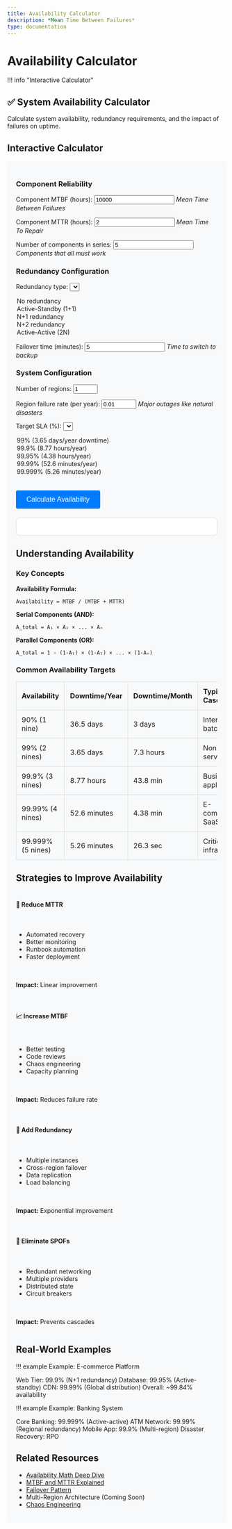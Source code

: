 ```yaml
---
title: Availability Calculator
description: *Mean Time Between Failures*
type: documentation
---
```


# Availability Calculator

!!! info "Interactive Calculator"
 <h2>✅ System Availability Calculator</h2>
<p>Calculate system availability, redundancy requirements, and the impact of failures on uptime.</p>

## Interactive Calculator

<div class="calculator-tool">
<form id="availabilityCalc">

### Component Reliability

<label for="componentMTBF">Component MTBF (hours):</label>
<input type="number" id="componentMTBF" value="10000" min="1" step="100">
*Mean Time Between Failures*



<label for="componentMTTR">Component MTTR (hours):</label>
<input type="number" id="componentMTTR" value="2" min="0.1" step="0.1">
*Mean Time To Repair*



<label for="numComponents">Number of components in series:</label>
<input type="number" id="numComponents" value="5" min="1" step="1">
*Components that all must work*


### Redundancy Configuration

<label for="redundancyType">Redundancy type:</label>
<select id="redundancyType">
<option value="none">No redundancy</option>
<option value="active-standby">Active-Standby (1+1)</option>
<option value="n-plus-1">N+1 redundancy</option>
<option value="n-plus-2">N+2 redundancy</option>
<option value="active-active">Active-Active (2N)</option>
</select>



<label for="failoverTime">Failover time (minutes):</label>
<input type="number" id="failoverTime" value="5" min="0" step="1">
*Time to switch to backup*


### System Configuration

<label for="numRegions">Number of regions:</label>
<input type="number" id="numRegions" value="1" min="1" max="10" step="1">



<label for="regionFailureRate">Region failure rate (per year):</label>
<input type="number" id="regionFailureRate" value="0.01" min="0" max="1" step="0.001">
*Major outages like natural disasters*



<label for="targetSLA">Target SLA (%):</label>
<select id="targetSLA">
<option value="99">99% (3.65 days/year downtime)</option>
<option value="99.9">99.9% (8.77 hours/year)</option>
<option value="99.95">99.95% (4.38 hours/year)</option>
<option value="99.99">99.99% (52.6 minutes/year)</option>
<option value="99.999">99.999% (5.26 minutes/year)</option>
</select>


<button type="button" onclick="calculateAvailability()" class="calc-button">Calculate Availability</button>
</form>

<div id="results" class="results-panel">
<!-- Results will appear here -->
</div>

## Understanding Availability

### Key Concepts

**Availability Formula:**
```
Availability = MTBF / (MTBF + MTTR)
```

**Serial Components (AND):**
```
A_total = A₁ × A₂ × ... × Aₙ
```

**Parallel Components (OR):**
```
A_total = 1 - (1-A₁) × (1-A₂) × ... × (1-Aₙ)
```

### Common Availability Targets

<table class="responsive-table">
 <thead>
 <tr>
<th>Availability</th>
<th>Downtime/Year</th>
<th>Downtime/Month</th>
<th>Typical Use Case</th>
</tr>
 </thead>
 <tbody>
 <tr>
<td data-label="Availability">90% (1 nine)</td>
<td data-label="Downtime/Year">36.5 days</td>
<td data-label="Downtime/Month">3 days</td>
<td data-label="Typical Use Case">Internal tools, batch jobs</td>
</tr>
 <tr>
<td data-label="Availability">99% (2 nines)</td>
<td data-label="Downtime/Year">3.65 days</td>
<td data-label="Downtime/Month">7.3 hours</td>
<td data-label="Typical Use Case">Non-critical services</td>
</tr>
 <tr>
<td data-label="Availability">99.9% (3 nines)</td>
<td data-label="Downtime/Year">8.77 hours</td>
<td data-label="Downtime/Month">43.8 min</td>
<td data-label="Typical Use Case">Business applications</td>
</tr>
 <tr>
<td data-label="Availability">99.99% (4 nines)</td>
<td data-label="Downtime/Year">52.6 minutes</td>
<td data-label="Downtime/Month">4.38 min</td>
<td data-label="Typical Use Case">E-commerce, SaaS</td>
</tr>
 <tr>
<td data-label="Availability">99.999% (5 nines)</td>
<td data-label="Downtime/Year">5.26 minutes</td>
<td data-label="Downtime/Month">26.3 sec</td>
<td data-label="Typical Use Case">Critical infrastructure</td>
</tr>
 </tbody>
</table>

## Strategies to Improve Availability

<div class="strategy-card">
<h4>🔧 Reduce MTTR</h4>
<ul>
<li>Automated recovery</li>
<li>Better monitoring</li>
<li>Runbook automation</li>
<li>Faster deployment</li>
</ul>
<p><strong>Impact:</strong> Linear improvement</p>

<h4>📈 Increase MTBF</h4>
<ul>
<li>Better testing</li>
<li>Code reviews</li>
<li>Chaos engineering</li>
<li>Capacity planning</li>
</ul>
<p><strong>Impact:</strong> Reduces failure rate</p>

<h4>🔄 Add Redundancy</h4>
<ul>
<li>Multiple instances</li>
<li>Cross-region failover</li>
<li>Data replication</li>
<li>Load balancing</li>
</ul>
<p><strong>Impact:</strong> Exponential improvement</p>

<h4>🎯 Eliminate SPOFs</h4>
<ul>
<li>Redundant networking</li>
<li>Multiple providers</li>
<li>Distributed state</li>
<li>Circuit breakers</li>
</ul>
<p><strong>Impact:</strong> Prevents cascades</p>
</div>

## Real-World Examples

!!! example
 Example: E-commerce Platform

 Web Tier: 99.9% (N+1 redundancy)
 Database: 99.95% (Active-standby)
 CDN: 99.99% (Global distribution)
 Overall: ~99.84% availability

!!! example
 Example: Banking System

 Core Banking: 99.999% (Active-active)
 ATM Network: 99.99% (Regional redundancy)
 Mobile App: 99.9% (Multi-region)
 Disaster Recovery: RPO

## Related Resources

- [Availability Math Deep Dive](quantitative/availability-math/)
- [MTBF and MTTR Explained](quantitative/mtbf-mttr/)
- [Failover Pattern](../pattern-library/resilience/failover/)
- Multi-Region Architecture (Coming Soon)
- [Chaos Engineering](../architects-handbook/human-factors/chaos-engineering.md)

<script>
/ Enhanced availability calculator with validation and visualizations
let availChart = null;

function validateAvailabilityInputs() {
 const inputs = {
 mtbf: { value: parseFloat(document.getElementById('componentMTBF').value), min: 1, max: 1000000, name: 'MTBF' },
 mttr: { value: parseFloat(document.getElementById('componentMTTR').value), min: 0.1, max: 1000, name: 'MTTR' },
 numComponents: { value: parseInt(document.getElementById('numComponents').value), min: 1, max: 100, name: 'Components' },
 redundancyType: { value: document.getElementById('redundancyType').value, name: 'Redundancy type' },
 failoverTime: { value: parseFloat(document.getElementById('failoverTime').value), min: 0, max: 60, name: 'Failover time' },
 numRegions: { value: parseInt(document.getElementById('numRegions').value), min: 1, max: 10, name: 'Regions' },
 regionFailureRate: { value: parseFloat(document.getElementById('regionFailureRate').value), min: 0, max: 1, name: 'Region failure rate' },
 targetSLA: { value: parseFloat(document.getElementById('targetSLA').value), min: 90, max: 99.999, name: 'Target SLA' }
 };
 
 const errors = [];
 
 / Validate numeric inputs
 for (const [key, input] of Object.entries(inputs)) {
 if (key === 'redundancyType') continue;
 
 if (isNaN(input.value)) {
 errors.push(`${input.name} must be a number`);
 } else if (input.min !== undefined && input.max !== undefined && 
 (input.value < input.min || input.value > input.max)) {
 errors.push(`${input.name} must be between ${input.min} and ${input.max}`);
 }
 }
 
 / Validate MTBF > MTTR
 if (inputs.mtbf.value <= inputs.mttr.value) {
 errors.push('MTBF must be greater than MTTR');
 }
 
 return { valid: errors.length === 0, errors, inputs };
}

function calculateAvailability() {
 / Validate inputs
 const validation = validateAvailabilityInputs();
 if (!validation.valid) {
 displayAvailabilityErrors(validation.errors);
 return;
 }
 
 const inputs = validation.inputs;
 const failoverTimeHours = inputs.failoverTime.value / 60; / Convert to hours
 
 / Calculate base component availability
 const mtbf = inputs.mtbf.value;
 const mttr = inputs.mttr.value;
 const numComponents = inputs.numComponents.value;
 const redundancyType = inputs.redundancyType.value;
 const failoverTime = inputs.failoverTime.value;
 const numRegions = inputs.numRegions.value;
 const regionFailureRate = inputs.regionFailureRate.value;
 const targetSLA = inputs.targetSLA.value;
 
 const componentAvailability = mtbf / (mtbf + mttr);
 
 / Calculate serial system availability
 const serialAvailability = Math.pow(componentAvailability, numComponents);
 
 / Apply redundancy
 let systemAvailability = serialAvailability;
 let redundancyFactor = 1;
 
 switch(redundancyType) {
 case 'active-standby':
 / 1+1 redundancy with failover time
 const effectiveMTTR = failoverTime;
 const redundantAvailability = 1 - Math.pow(1 - (mtbf / (mtbf + effectiveMTTR)), 2);
 systemAvailability = Math.pow(redundantAvailability, numComponents);
 redundancyFactor = 2;
 break;
 
 case 'n-plus-1':
 / N+1 redundancy
 systemAvailability = 1 - Math.pow(1 - serialAvailability, 2);
 redundancyFactor = 1.1;
 break;
 
 case 'n-plus-2':
 / N+2 redundancy
 systemAvailability = 1 - Math.pow(1 - serialAvailability, 3);
 redundancyFactor = 1.2;
 break;
 
 case 'active-active':
 / 2N redundancy
 systemAvailability = 1 - Math.pow(1 - serialAvailability, 2);
 redundancyFactor = 2;
 break;
 }
 
 / Apply multi-region configuration
 if (numRegions > 1) {
 const regionAvailability = 1 - regionFailureRate;
 const multiRegionAvailability = 1 - Math.pow(1 - (systemAvailability * regionAvailability), numRegions);
 systemAvailability = multiRegionAvailability;
 }
 
 / Calculate downtime
 const yearlyHours = 8760;
 const downtimeHours = (1 - systemAvailability) * yearlyHours;
 const downtimeMinutes = downtimeHours * 60;
 
 / Calculate nines
 const nines = -Math.log10(1 - systemAvailability);
 
 / Generate results
 let resultsHTML = `
 <h3>📊 Availability Analysis</h3>
 
 <div class="big-metric">
 <div class="metric-value">${(systemAvailability * 100).toFixed(4)}%
 System Availability
 ${nines.toFixed(1)} nines
 </div>
 
 <div class="downtime-item">
 <span class="label">Yearly Downtime:</span>
 <span class="value">${formatDowntime(downtimeHours)}</span>
 <span class="label">Monthly Downtime:</span>
 <span class="value">${formatDowntime(downtimeHours / 12)}</span>
 <span class="label">Daily Downtime:</span>
 <span class="value">${formatDowntime(downtimeHours / 365)}</span>
 </div>
 </div>
 
 <h4>Component Analysis</h4>
 <table class="responsive-table">
 <thead>
 <tr>
 <th>Component</th>
 <th>Availability</th>
 <th>Downtime/Year</th>
 </tr>
 </thead>
 <tbody>
 <tr>
 <td data-label="Component">Single Component</td>
 <td data-label="Availability">${(componentAvailability * 100).toFixed(3)}%</td>
 <td data-label="Downtime/Year">${formatDowntime((1 - componentAvailability) * yearlyHours)}</td>
 </tr>
 <tr>
 <td data-label="Component">Serial System (${numComponents} components)</td>
 <td data-label="Availability">${(serialAvailability * 100).toFixed(3)}%</td>
 <td data-label="Downtime/Year">${formatDowntime((1 - serialAvailability) * yearlyHours)}</td>
 </tr>
 <tr>
 <td data-label="Component">With ${redundancyType.replace('-', ' ')}</td>
 <td data-label="Availability">${(systemAvailability * 100).toFixed(4)}%</td>
 <td data-label="Downtime/Year">${formatDowntime(downtimeHours)}</td>
 </tr>
 </tbody>
</table>
 
 <h4>SLA Target Comparison</h4>
 `;
 
 if (systemAvailability >= targetSLA / 100) {
 resultsHTML += `
 <div class="sla-met">
 ✅ System meets ${targetSLA}% SLA target
 <p>Margin: ${((systemAvailability - targetSLA/100) * yearlyHours * 60).toFixed(1)} minutes/year</p>
 `;
 } else {
 const gap = (targetSLA/100 - systemAvailability) * yearlyHours;
 resultsHTML += `
 ❌ System does not meet ${targetSLA}% SLA target
 <p>Gap: ${formatDowntime(gap)} additional uptime needed</p>
 `;
 }
 
 resultsHTML += `
 </div>
 
 <h4>💰 Cost-Benefit Analysis</h4>
 <table class="responsive-table">
 <thead>
 <tr>
 <th>Configuration</th>
 <th>Availability</th>
 <th>Resource Multiplier</th>
 <th>Cost Impact</th>
 </tr>
 </thead>
 <tbody>
 <tr>
 <td data-label="Configuration">No Redundancy</td>
 <td data-label="Availability">${(serialAvailability * 100).toFixed(2)}%</td>
 <td data-label="Resource Multiplier">1x</td>
 <td data-label="Cost Impact">Baseline</td>
 </tr>
 <tr>
 <td data-label="Configuration">Current (${redundancyType})</td>
 <td data-label="Availability">${(systemAvailability * 100).toFixed(3)}%</td>
 <td data-label="Resource Multiplier">${redundancyFactor}x</td>
 <td data-label="Cost Impact">+${((redundancyFactor - 1) * 100).toFixed(0)}%</td>
 </tr>
 <tr>
 <td data-label="Configuration">Add Region</td>
 <td data-label="Availability">${calculateNextRegion(systemAvailability, regionFailureRate)}%</td>
 <td data-label="Resource Multiplier">${(redundancyFactor * 2).toFixed(1)}x</td>
 <td data-label="Cost Impact">+${((redundancyFactor * 2 - 1) * 100).toFixed(0)}%</td>
 </tr>
 </tbody>
</table>
 
 <h4>💡 Recommendations</h4>
 <ul>
 `;
 
 / Add specific recommendations
 if (systemAvailability < targetSLA / 100) {
 resultsHTML += '<li class="urgent">⚠️ Immediate action needed to meet SLA target</li>';
 
 if (redundancyType === 'none') {
 resultsHTML += '<li>Add redundancy - even Active-Standby would improve availability significantly</li>';
 }
 
 if (numRegions === 1) {
 resultsHTML += '<li>Consider multi-region deployment for major availability gains</li>';
 }
 
 if (mttr > 4) {
 resultsHTML += `<li>Reduce MTTR through automation - current ${mttr}h is high</li>`;
 }
 }
 
 if (numComponents > 3 && redundancyType === 'none') {
 resultsHTML += '<li>High component count without redundancy is risky - consider redundancy</li>';
 }
 
 if (failoverTime > 10 && redundancyType !== 'none') {
 resultsHTML += `<li>Failover time of ${failoverTime} minutes is high - aim for under 5 minutes</li>`;
 }
 
 resultsHTML += `
 </ul>
 
 <h4>Availability Over Time</h4>
 <canvas id="availChart" width="600" height="200"></canvas>
 `;
 
 document.getElementById('results').innerHTML = resultsHTML;
 
 / Draw availability chart
 drawAvailabilityChart(systemAvailability);
}

function formatDowntime(hours) {
 if (hours >= 24) {
 return `${(hours / 24).toFixed(1)} days`;
 } else if (hours >= 1) {
 return `${hours.toFixed(1)} hours`;
 } else {
 return `${(hours * 60).toFixed(1)} minutes`;
 }
}

function calculateNextRegion(currentAvail, regionFailureRate) {
 const regionAvail = 1 - regionFailureRate;
 const twoRegionAvail = 1 - Math.pow(1 - (currentAvail * regionAvail), 2);
 return (twoRegionAvail * 100).toFixed(3);
}

function displayAvailabilityErrors(errors) {
 const resultsDiv = document.getElementById('results');
 let errorHTML = '<div class="error-panel"><h3>❌ Validation Errors</h3><ul>';
 errors.forEach(error => {
 errorHTML += `<li>${error}</li>`;
 });
 errorHTML += '</ul></div>';
 resultsDiv.innerHTML = errorHTML;
}

function drawAvailabilityChart(availability) {
 const canvas = document.getElementById('availChart');
 if (!canvas) return;
 
 const ctx = canvas.getContext('2d');
 const width = canvas.width;
 const height = canvas.height;
 
 / Clear canvas
 ctx.clearRect(0, 0, width, height);
 
 / Draw availability bar
 const barHeight = 40;
 const barY = height / 2 - barHeight / 2;
 
 / Background (downtime)
 ctx.fillStyle = '#ff6b6b';
 ctx.fillRect(0, barY, width, barHeight);
 
 / Availability portion
 ctx.fillStyle = '#51cf66';
 ctx.fillRect(0, barY, width * availability, barHeight);
 
 / Draw scale
 ctx.fillStyle = '#333';
 ctx.font = '12px sans-serif';
 
 / SLA markers
 const slaMarkers = [0.99, 0.999, 0.9999, 0.99999];
 slaMarkers.forEach(sla => {
 const x = width * sla;
 ctx.strokeStyle = '#666';
 ctx.beginPath();
 ctx.moveTo(x, barY - 10);
 ctx.lineTo(x, barY + barHeight + 10);
 ctx.stroke();
 
 ctx.fillText(`${(sla * 100)}%`, x - 20, barY - 15);
 });
 
 / Current position
 const currentX = width * availability;
 ctx.strokeStyle = '#000';
 ctx.lineWidth = 2;
 ctx.beginPath();
 ctx.moveTo(currentX, barY - 5);
 ctx.lineTo(currentX, barY + barHeight + 5);
 ctx.stroke();
 
 / Label
 ctx.fillStyle = '#000';
 ctx.font = 'bold 14px sans-serif';
 ctx.fillText('Current', currentX - 25, barY + barHeight + 25);
}
</script>

<style>
.calculator-tool {
 max-width: 1000px;
 margin: 0 auto;
 padding: 20px;
 background: #f8f9fa;
 border-radius: 8px;
}

.calc-button {
 background: #007bff;
 color: white;
 border: none;
 padding: 12px 24px;
 border-radius: 4px;
 cursor: pointer;
 font-size: 16px;
 margin-top: 20px;
}

.calc-button:hover {
 background: #0056b3;
}

.results-panel {
 margin-top: 20px;
 padding: 20px;
 background: white;
 border-radius: 8px;
 border: 1px solid #ddd;
}

.big-metric {
 text-align: center;
 padding: 20px;
 background: linear-gradient(135deg, #667eea 0%, #764ba2 100%);
 color: white;
 border-radius: 8px;
 margin-bottom: 20px;
}

.metric-value {
 font-size: 2.5em;
 font-weight: bold;
 line-height: 1.2;
}

.downtime-item {
 display: grid;
 grid-template-columns: 1fr 1fr;
 gap: 10px;
 margin-top: 15px;
 font-size: 0.9em;
}

.label {
 font-weight: bold;
}

.value {
 color: #ffd700;
}

.sla-met {
 background: #d4edda;
 border: 1px solid #c3e6cb;
 color: #155724;
 padding: 15px;
 border-radius: 4px;
 margin: 10px 0;
}

.error-panel {
 background: #f8d7da;
 border: 1px solid #f5c6cb;
 color: #721c24;
 padding: 15px;
 border-radius: 4px;
 margin: 10px 0;
}

.strategy-card {
 display: grid;
 grid-template-columns: repeat(auto-fit, minmax(250px, 1fr));
 gap: 20px;
 margin: 20px 0;
}

.strategy-card > div {
 background: white;
 padding: 20px;
 border-radius: 8px;
 border-left: 4px solid #007bff;
}

.responsive-table {
 width: 100%;
 border-collapse: collapse;
 margin: 15px 0;
}

.responsive-table th,
.responsive-table td {
 border: 1px solid #ddd;
 padding: 12px;
 text-align: left;
}

.responsive-table th {
 background: #f8f9fa;
 font-weight: bold;
}

@media (max-width: 768px) {
 .calculator-tool {
 padding: 10px;
 }
 
 .downtime-item {
 grid-template-columns: 1fr;
 }
 
 .responsive-table {
 font-size: 14px;
 }
}
</style>

</div>